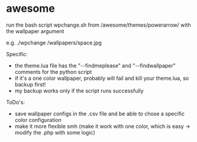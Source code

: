 # awesome

run the bash script wpchange.sh from /awesome/themes/powerarrow/ with the wallpaper argument

e.g. ./wpchange /wallpapers/space.jpg

Specific:
* the theme.lua file has the "--findmeplease" and "--findwallpaper" comments for the python script
* if it's a one color wallpaper, probably will fail and kill your theme.lua, so backup first!
* my backup works only if the script runs successfully

ToDo's:
* save wallpaper configs in the .csv file and be able to chose a specific color configuration
* make it more flexible smh (make it work with one color, which is easy -> modify the .php with some logic)
